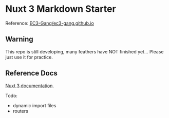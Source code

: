 # Nuxt 3 Markdown Starter

Reference: [EC3-Gang/ec3-gang.github.io](https://github.com/EC3-Gang/ec3-gang.github.io)

## Warning
This repo is still developing, many feathers have NOT finished yet...
Please just use it for practice.

## Reference Docs
[Nuxt 3 documentation](https://v3.nuxtjs.org).

Todo: 
  - dynamic import files
  - routers
